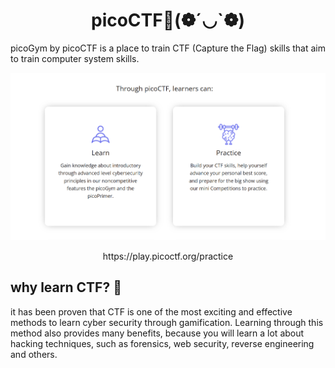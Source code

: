 <h1 align="center">picoCTF🚩(❁´◡`❁)</h1>


picoGym by picoCTF is a place to train CTF (Capture the Flag) skills that aim to train computer system skills. 

![alt text](/images/Through-picoCTF.png)


<p align="center">
https://play.picoctf.org/practice
</p>

## why learn CTF? 📑
it has been proven that CTF is one of the most exciting and effective methods to learn cyber security through gamification. Learning through this method also provides many benefits, because you will learn a lot about hacking techniques, such as forensics, web security, reverse engineering and others.
